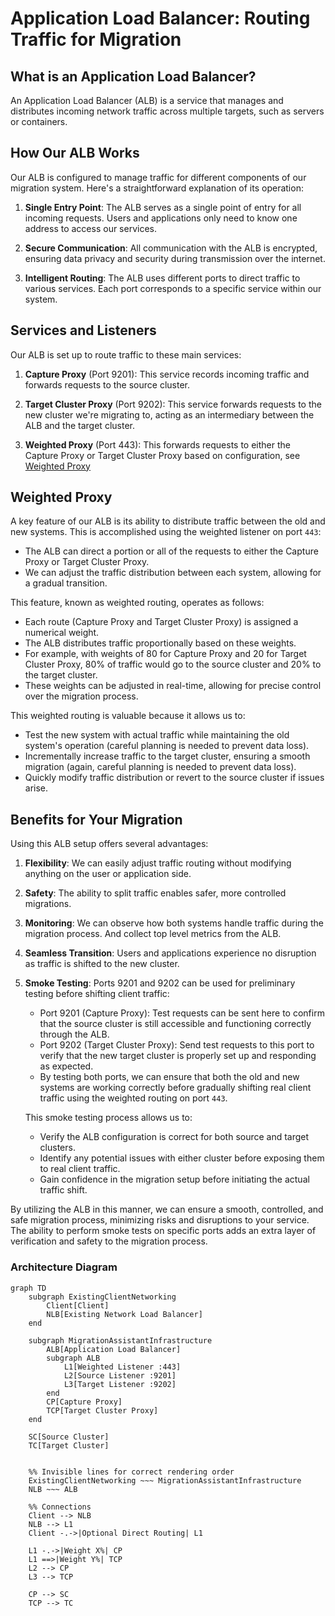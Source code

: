 # Application Load Balancer: Routing Traffic for Migration

## What is an Application Load Balancer?

An Application Load Balancer (ALB) is a service that manages and distributes incoming network traffic across multiple targets, such as servers or containers.

## How Our ALB Works

Our ALB is configured to manage traffic for different components of our migration system. Here's a straightforward explanation of its operation:

1. **Single Entry Point**: The ALB serves as a single point of entry for all incoming requests. Users and applications only need to know one address to access our services.

2. **Secure Communication**: All communication with the ALB is encrypted, ensuring data privacy and security during transmission over the internet.

3. **Intelligent Routing**: The ALB uses different ports to direct traffic to various services. Each port corresponds to a specific service within our system.

## Services and Listeners

Our ALB is set up to route traffic to these main services:

1. **Capture Proxy** (Port 9201): This service records incoming traffic and forwards requests to the source cluster.

2. **Target Cluster Proxy** (Port 9202): This service forwards requests to the new cluster we're migrating to, acting as an intermediary between the ALB and the target cluster.

3. **Weighted Proxy** (Port 443): This forwards requests to either the Capture Proxy or Target Cluster Proxy based on configuration, see [Weighted Proxy](#weighted-proxy)

## Weighted Proxy

A key feature of our ALB is its ability to distribute traffic between the old and new systems. This is accomplished using the weighted listener on port `443`:

- The ALB can direct a portion or all of the requests to either the Capture Proxy or Target Cluster Proxy.
- We can adjust the traffic distribution between each system, allowing for a gradual transition.

This feature, known as weighted routing, operates as follows:
- Each route (Capture Proxy and Target Cluster Proxy) is assigned a numerical weight.
- The ALB distributes traffic proportionally based on these weights.
- For example, with weights of 80 for Capture Proxy and 20 for Target Cluster Proxy, 80% of traffic would go to the source cluster and 20% to the target cluster.
- These weights can be adjusted in real-time, allowing for precise control over the migration process.

This weighted routing is valuable because it allows us to:
- Test the new system with actual traffic while maintaining the old system's operation (careful planning is needed to prevent data loss).
- Incrementally increase traffic to the target cluster, ensuring a smooth migration (again, careful planning is needed to prevent data loss).
- Quickly modify traffic distribution or revert to the source cluster if issues arise.

## Benefits for Your Migration

Using this ALB setup offers several advantages:

1. **Flexibility**: We can easily adjust traffic routing without modifying anything on the user or application side.

2. **Safety**: The ability to split traffic enables safer, more controlled migrations.

3. **Monitoring**: We can observe how both systems handle traffic during the migration process. And collect top level metrics from the ALB.

4. **Seamless Transition**: Users and applications experience no disruption as traffic is shifted to the new cluster.

5. **Smoke Testing**: Ports 9201 and 9202 can be used for preliminary testing before shifting client traffic:
   - Port 9201 (Capture Proxy): Test requests can be sent here to confirm that the source cluster is still accessible and functioning correctly through the ALB.
   - Port 9202 (Target Cluster Proxy): Send test requests to this port to verify that the new target cluster is properly set up and responding as expected.
   - By testing both ports, we can ensure that both the old and new systems are working correctly before gradually shifting real client traffic using the weighted routing on port `443`.

   This smoke testing process allows us to:
   - Verify the ALB configuration is correct for both source and target clusters.
   - Identify any potential issues with either cluster before exposing them to real client traffic.
   - Gain confidence in the migration setup before initiating the actual traffic shift.

By utilizing the ALB in this manner, we can ensure a smooth, controlled, and safe migration process, minimizing risks and disruptions to your service. The ability to perform smoke tests on specific ports adds an extra layer of verification and safety to the migration process.

### Architecture Diagram

```mermaid
graph TD
    subgraph ExistingClientNetworking
        Client[Client]
        NLB[Existing Network Load Balancer]
    end

    subgraph MigrationAssistantInfrastructure
        ALB[Application Load Balancer]
        subgraph ALB
            L1[Weighted Listener :443]
            L2[Source Listener :9201]
            L3[Target Listener :9202]
        end
        CP[Capture Proxy]
        TCP[Target Cluster Proxy]
    end

    SC[Source Cluster]
    TC[Target Cluster]


    %% Invisible lines for correct rendering order
    ExistingClientNetworking ~~~ MigrationAssistantInfrastructure  
    NLB ~~~ ALB

    %% Connections
    Client --> NLB
    NLB --> L1
    Client -.->|Optional Direct Routing| L1

    L1 -.->|Weight X%| CP
    L1 ==>|Weight Y%| TCP
    L2 --> CP
    L3 --> TCP

    CP --> SC
    TCP --> TC
```
